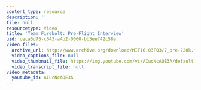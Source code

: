 ```yaml
---
content_type: resource
description: ''
file: null
resourcetype: Video
title: 'Team Firebolt: Pre-Flight Interview'
uid: ceca5d75-c643-a4b2-0060-bb5ee742c58e
video_files:
  archive_url: http://www.archive.org/download/MIT16.03F03/7_pre-220k.mp4
  video_captions_file: null
  video_thumbnail_file: https://img.youtube.com/vi/AIucNcAQE3A/default.jpg
  video_transcript_file: null
video_metadata:
  youtube_id: AIucNcAQE3A
---
```

